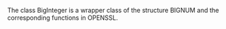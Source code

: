 The class BigInteger is a wrapper class of the structure BIGNUM and the corresponding functions in OPENSSL.
